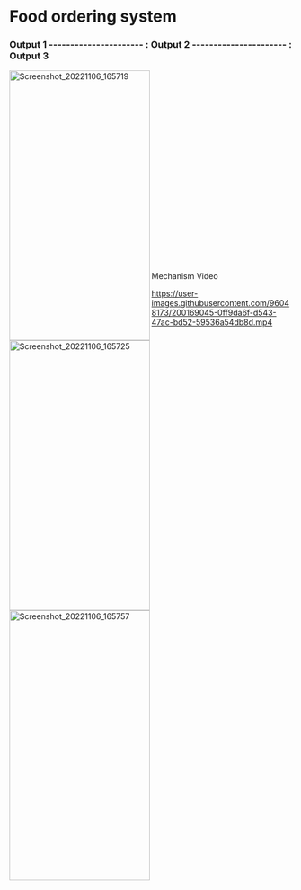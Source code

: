 #  Food ordering system


### Output 1 ---------------------- : Output 2  ---------------------- : Output 3                 


<p float="left">
  <img align="left" src="https://user-images.githubusercontent.com/96048173/200168949-de8a065d-ca72-4ef1-ba94-02a652086cbb.jpg" alt="Screenshot_20221106_165719" width=250 height=480/>
  
  <img align="left" src="https://user-images.githubusercontent.com/96048173/200168955-3c8de0cc-afda-4060-9cd0-9c2ee80ef7e2.jpg" alt="Screenshot_20221106_165725" width=250 height=480/>
  
  <img align="left" src="https://user-images.githubusercontent.com/96048173/200168957-62174f04-4afb-425b-8f07-93d726dec2bb.jpg" alt="Screenshot_20221106_165757" width=250 height=480/>
  </br></br></br></br></br></br></br></br></br></br></br></br></br></br></br></br></br></br></br></br></br>
 Mechanism Video
  
https://user-images.githubusercontent.com/96048173/200169045-0ff9da6f-d543-47ac-bd52-59536a54db8d.mp4
  
</p>












